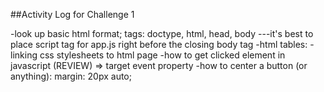 ##Activity Log for Challenge 1

-look up basic html format; tags: doctype, html, head, body
---it's best to place script tag for app.js right before the closing body tag
-html tables:
-linking css stylesheets to html page
-how to get clicked element in javascript (REVIEW) => target event property
-how to center a button (or anything): margin: 20px auto;